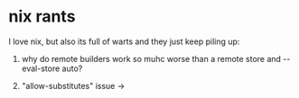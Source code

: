 # nix rants

I love nix, but also its full of warts and they just keep piling up:

1. why do remote builders work so muhc worse than a remote store and --eval-store auto?

2. "allow-substitutes" issue -> 